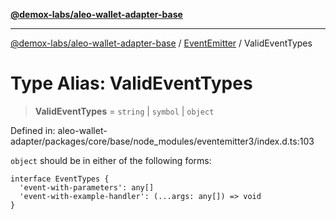 [**@demox-labs/aleo-wallet-adapter-base**](../../../../README.md)

***

[@demox-labs/aleo-wallet-adapter-base](../../../../README.md) / [EventEmitter](../README.md) / ValidEventTypes

# Type Alias: ValidEventTypes

> **ValidEventTypes** = `string` \| `symbol` \| `object`

Defined in: aleo-wallet-adapter/packages/core/base/node\_modules/eventemitter3/index.d.ts:103

`object` should be in either of the following forms:
```
interface EventTypes {
  'event-with-parameters': any[]
  'event-with-example-handler': (...args: any[]) => void
}
```

